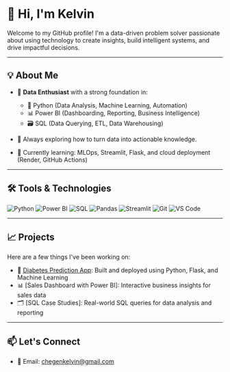 # 👋 Hi, I'm Kelvin 

Welcome to my GitHub profile! I'm a data-driven problem solver passionate about using technology to create insights, build intelligent systems, and drive impactful decisions.

---

## 💡 About Me

- 🎯 **Data Enthusiast** with a strong foundation in:
  - 🐍 Python (Data Analysis, Machine Learning, Automation)
  - 📊 Power BI (Dashboarding, Reporting, Business Intelligence)
  - 🗃️ SQL (Data Querying, ETL, Data Warehousing)

- 🧠 Always exploring how to turn data into actionable knowledge.

- 🚀 Currently learning: MLOps, Streamlit, Flask, and cloud deployment (Render, GitHub Actions)

---

## 🛠️ Tools & Technologies

![Python](https://img.shields.io/badge/-Python-3776AB?style=flat&logo=python&logoColor=white)
![Power BI](https://img.shields.io/badge/-PowerBI-F2C811?style=flat&logo=power-bi&logoColor=black)
![SQL](https://img.shields.io/badge/-SQL-4479A1?style=flat&logo=postgresql&logoColor=white)
![Pandas](https://img.shields.io/badge/-Pandas-150458?style=flat&logo=pandas&logoColor=white)
![Streamlit](https://img.shields.io/badge/-Streamlit-FF4B4B?style=flat&logo=streamlit&logoColor=white)
![Git](https://img.shields.io/badge/-Git-F05032?style=flat&logo=git&logoColor=white)
![VS Code](https://img.shields.io/badge/-VSCode-007ACC?style=flat&logo=visual-studio-code&logoColor=white)

---

## 📈 Projects

Here are a few things I've been working on:

- 🧠 [Diabetes Prediction App](https://github.com/Kenicki/diabetes_mlops): Built and deployed using Python, Flask, and Machine Learning
- 📊 [Sales Dashboard with Power BI]: Interactive business insights for sales data
- 🗂️ [SQL Case Studies]: Real-world SQL queries for data analysis and reporting

---

## 📫 Let's Connect

- 📧 Email: chegenkelvin@gmail.com



